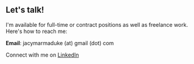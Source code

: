 ## Let's talk!

I'm available for full-time or contract positions as well as freelance work. Here's how to reach me:

**Email**: jacymarmaduke (at) gmail (dot) com

Connect with me on [LinkedIn](https://www.linkedin.com/in/jacy-marmaduke-69207935/)
